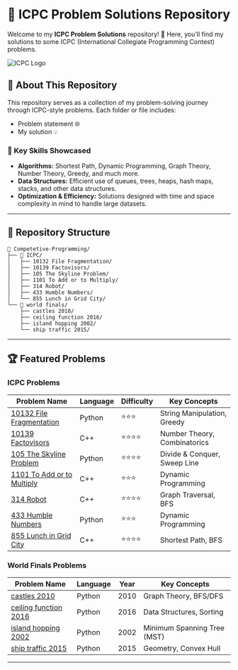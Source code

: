 
# 🧠 ICPC Problem Solutions Repository

Welcome to my **ICPC Problem Solutions** repository! 🌟 Here, you'll find my solutions to some ICPC (International Collegiate Programming Contest) problems.

![ICPC Logo](https://upload.wikimedia.org/wikipedia/commons/7/7f/ICPC_International_Collegiate_Programming_Contest_logo.svg)

## 💼 About This Repository
This repository serves as a collection of my problem-solving journey through ICPC-style problems. Each folder or file includes:
- Problem statement 🌐
- My solution  💡

### 🎯 Key Skills Showcased
- **Algorithms:** Shortest Path, Dynamic Programming, Graph Theory, Number Theory, Greedy, and much more.
- **Data Structures:** Efficient use of queues, trees, heaps, hash maps, stacks, and other data structures.
- **Optimization & Efficiency:** Solutions designed with time and space complexity in mind to handle large datasets.

---

## 📝 Repository Structure
```
📂 Competetive-Programming/
├── 📂 ICPC/
│   ├── 10132 File Fragmentation/
│   ├── 10139 Factovisors/
│   ├── 105 The Skyline Problem/
│   ├── 1101 To Add or to Multiply/
│   ├── 314 Robot/
│   ├── 433 Humble Numbers/
│   └── 855 Lunch in Grid City/
└── 📂 world finals/
    ├── castles 2010/
    ├── ceiling function 2016/
    ├── island hopping 2002/
    └── ship traffic 2015/
```

---


## 🏆 Featured Problems
### ICPC Problems
| Problem Name                     | Language     | Difficulty      | Key Concepts                        |
|----------------------------------|--------------|-----------------|-------------------------------------|
| [10132 File Fragmentation](ICPC/10132%20File%20Fragmentation/p10132.pdf)  | Python       | ⭐⭐⭐            | String Manipulation, Greedy         |
| [10139 Factovisors](ICPC/10139%20Factovisors/p10139.pdf)              | C++          | ⭐⭐⭐⭐           | Number Theory, Combinatorics        |
| [105 The Skyline Problem](ICPC/105%20The%20Skyline%20Problem/p105.pdf) | Python       | ⭐⭐⭐⭐           | Divide & Conquer, Sweep Line        |
| [1101 To Add or to Multiply](ICPC/1101%20To%20Add%20or%20to%20Multiply/p1101.pdf) | C++          | ⭐⭐⭐            | Dynamic Programming                  |
| [314 Robot](ICPC/314%20Robot/p314.pdf)                               | C++          | ⭐⭐⭐⭐           | Graph Traversal, BFS                |
| [433 Humble Numbers](ICPC/433%20Humble%20Numbers/p443.pdf)          | Python       | ⭐⭐⭐            | Dynamic Programming                  |
| [855 Lunch in Grid City](ICPC/855%20Lunch%20in%20Grid%20City/p855.pdf) | C++          | ⭐⭐⭐⭐           | Shortest Path, BFS                  |

### World Finals Problems
| Problem Name                     | Language     | Year | Key Concepts                        |
|----------------------------------|--------------|------|-------------------------------------|
| [castles 2010](world%20finals/castles%202010/p1093.pdf)               | Python       | 2010 | Graph Theory, BFS/DFS               |
| [ceiling function 2016](world%20finals/ceiling%20function%202016/)     | Python       | 2016 | Data Structures, Sorting             |
| [island hopping 2002](world%20finals/island%20hopping%202002/p1013.pdf)| Python       | 2002 | Minimum Spanning Tree (MST)         |
| [ship traffic 2015](world%20finals/ship%20traffic%202015/)             | Python       | 2015 | Geometry, Convex Hull                |

---
